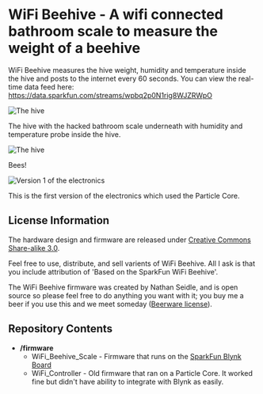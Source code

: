 WiFi Beehive - A wifi connected bathroom scale to measure the weight of a beehive
=======

WiFi Beehive measures the hive weight, humidity and temperature inside the hive and posts to the internet every 60 seconds. You can view the real-time data feed here: https://data.sparkfun.com/streams/wpbq2p0N1rig8WJZRWpO

![The hive](https://raw.githubusercontent.com/sparkfun/Beehive_WiFi/master/SFE_beehive-01.jpg)  

The hive with the hacked bathroom scale underneath with humidity and temperature probe inside the hive.

![The hive](https://raw.githubusercontent.com/sparkfun/Beehive_WiFi/master/SFE_beehive-11.jpg)  

Bees!

![Version 1 of the electronics](https://raw.githubusercontent.com/sparkfun/Beehive_WiFi/master/Hive-Electronics-v1.jpg)  

This is the first version of the electronics which used the Particle Core.

License Information
-------------------

The hardware design and firmware are released under [Creative Commons Share-alike 3.0](http://creativecommons.org/licenses/by-sa/3.0/).  

Feel free to use, distribute, and sell varients of WiFi Beehive. All I ask is that you include attribution of 'Based on the SparkFun WiFi Beehive'.

The WiFi Beehive firmware was created by Nathan Seidle, and is open source so please feel free to do anything you want with it; 
you buy me a beer if you use this and we meet someday ([Beerware license](http://en.wikipedia.org/wiki/Beerware)).

Repository Contents
-------------------
* **/firmware** 
	* WiFi_Beehive_Scale - Firmware that runs on the [SparkFun Blynk Board](https://www.sparkfun.com/products/13794)
	* WiFi_Controller - Old firmware that ran on a Particle Core. It worked fine but didn't have ability to integrate with Blynk as easily.

